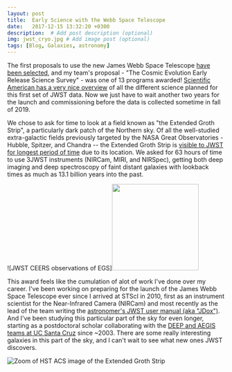 ```yaml
---
layout: post
title:  Early Science with the Webb Space Telescope
date:   2017-12-15 13:32:20 +0300
description:  # Add post description (optional)
img: jwst_cryo.jpg # Add image post (optional)
tags: [Blog, Galaxies, astronomy]
---
```

The first proposals to use the new James Webb Space Telescope [have been selected](https://jwst.stsci.edu/news-events/news/News%20items/selections-made-for-the-jwst-directors-discretionary-early-release-science-program),  and my team's proposal - "The Cosmic Evolution Early Release Science Survey" - was one of 13 programs awarded!  [Scientific American has a very nice overview](https://www.scientificamerican.com/article/what-will-nasa-rsquo-s-biggest-ever-space-telescope-study-first/) of all the different science planned for this first set of JWST data. Now we just have to wait another two years for the launch and commissioning before the data is collected sometime in fall of 2019.  

We chose to ask for time to look at a field known as "the Extended Groth Strip", a particularly dark patch of the Northern sky.   Of all the well-studied extra-galactic fields previously targeted by the NASA Great Observatories - Hubble, Spitzer, and Chandra -- the Extended Groth Strip is [visible to JWST for longest period of time](https://jwst.stsci.edu/instrumentation/telescope-and-pointing/pointing-and-guiding) due to its location.   We asked for 63 hours of time to use 3JWST instruments (NIRCam, MIRI, and NIRSpec), getting both deep imaging and deep spectroscopy of faint distant galaxies with lookback times as much as 13.1 billion years into the past. 

![JWST CEERS observations of EGS]<img src="{{site.baseurl}}assets/img/EGS.FOV7.png.png" width="200">

This award feels like the cumulation of alot of work I've done over my career. 
I've been working on preparing for the launch of the James Webb Space Telescope ever since I arrived at STScI in 2010, first as an instrument scientist for the Near-Infrared Camera (NIRCam) and most recently as the lead of the team writing the [astronomer's JWST user manual (aka "JDox")](https://jwst-docs.stsci.edu/).  And I've been studying this particular part of the sky for even longer, starting as a postdoctoral scholar collaborating with the [DEEP and AEGIS teams at UC Santa Cruz](http://aegis.ucolick.org) since ~2003.   There are some really interesting galaxies in this part of the sky, and I can't wait to see what new ones JWST discovers. 

![Zoom of HST ACS image of the Extended Groth Strip]({{site.baseurl}}/assets/img/egs_zoom.png)